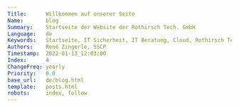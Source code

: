 ```yaml
---
Title:      Willkommen auf unserer Seite
Name:       blog
Summary:    Startseite der Website der Rothirsch Tech. GmbH
Language:   de
Keywords:   Startseite, IT Sicherheit, IT Beratung, Cloud, Rothirsch Tech. GmbH, Tirol
Authors:    René Zingerle, SSCP
Timestamp:  2022-01-13_12:03:00
Index:      4
ChangeFreq: yearly
Priority:   0.0
base_url:   de/blog.html
template:   posts.html
robots:     index, follow
---
```


<!-- Background -->
<div class=rothirsch_bg_layer>
  <div class="rothirsch_bg light-color"></div>
  <span class="no-cookies"></span>
</div>
